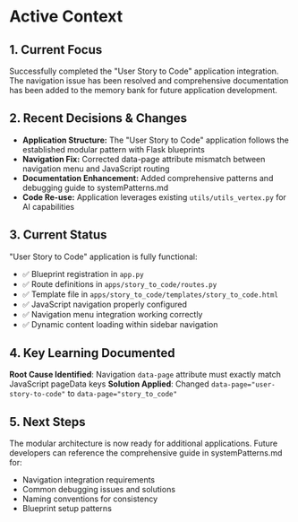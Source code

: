 # Active Context

## 1. Current Focus

Successfully completed the "User Story to Code" application integration. The navigation issue has been resolved and comprehensive documentation has been added to the memory bank for future application development.

## 2. Recent Decisions & Changes

-   **Application Structure:** The "User Story to Code" application follows the established modular pattern with Flask blueprints
-   **Navigation Fix:** Corrected data-page attribute mismatch between navigation menu and JavaScript routing
-   **Documentation Enhancement:** Added comprehensive patterns and debugging guide to systemPatterns.md
-   **Code Re-use:** Application leverages existing `utils/utils_vertex.py` for AI capabilities

## 3. Current Status

"User Story to Code" application is fully functional:
- ✅ Blueprint registration in `app.py`
- ✅ Route definitions in `apps/story_to_code/routes.py`
- ✅ Template file in `apps/story_to_code/templates/story_to_code.html`
- ✅ JavaScript navigation properly configured
- ✅ Navigation menu integration working correctly
- ✅ Dynamic content loading within sidebar navigation

## 4. Key Learning Documented

**Root Cause Identified**: Navigation `data-page` attribute must exactly match JavaScript pageData keys
**Solution Applied**: Changed `data-page="user-story-to-code"` to `data-page="story_to_code"`

## 5. Next Steps

The modular architecture is now ready for additional applications. Future developers can reference the comprehensive guide in systemPatterns.md for:
- Navigation integration requirements
- Common debugging issues and solutions
- Naming conventions for consistency
- Blueprint setup patterns
